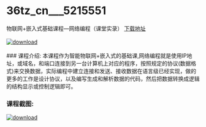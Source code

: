 # 36tz_cn___5215551
物联网+嵌入式基础课程—网络编程（课堂实录）
[下载地址](http://www.36tz.cn/article/5215551 "下载地址")
<br/></br>[![download](http://36tz.cn/muke_img/2020_10_2-14-300x214.png "下载地址")](http://www.36tz.cn/article/5215551 "下载地址")
<br/></br>### 课程介绍:
本课程作为智能物联网+嵌入式的基础课,网络编程就是使用IP地址，或域名，和端口连接到另一台计算机上对应的程序，按照规定的协议(数据格式)来交换数据，实际编程中建立连接和发送、接收数据在语言级已经实现，做的更多的工作是设计协议，以及编写生成和解析数据的代码，然后把数据转换成逻辑的结构显示或控制逻辑即可。

### 课程截图:
[![download](http://36tz.cn/muke_img/2020_10_1-16.png "下载地址")](http://www.36tz.cn/article/5215551 "下载地址")
